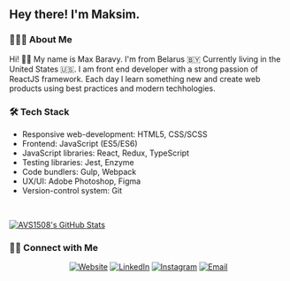 <h2> Hey there! I'm Maksim.</h2>

<h3> 👨🏻‍💻 About Me </h3>

Hi! 🙋‍♂️ My name is Max Baravy. I'm from Belarus 🇧🇾 Currently living in the United States 🇺🇸. I am front end developer with a strong passion of ReactJS framework. Each day I learn something new and create web products using best practices and modern techhologies.

<h3>🛠 Tech Stack</h3>

- Responsive web-development: HTML5, CSS/SCSS
- Frontend: JavaScript (ES5/ES6)
- JavaScript libraries: React, Redux, TypeScript
- Testing libraries: Jest, Enzyme
- Code bundlers: Gulp, Webpack
- UX/UI: Adobe Photoshop, Figma
- Version-control system: Git

<br/>

[![AVS1508's GitHub Stats](https://github-readme-stats.vercel.app/api?username=maximkatut&show_icons=true)](https://github.com/maximkatut)

<h3> 🤝🏻 Connect with Me </h3>

<p align="center">
<a href="https://www.maxbaravy.com/"><img alt="Website" src="https://img.shields.io/badge/Website-www.maxbaravy.com-blue?style=flat-square&logo=google-chrome"></a>
<a href="https://www.linkedin.com/in/maksimbaravy/"><img alt="LinkedIn" src="https://img.shields.io/badge/LinkedIn-Maksim%20Baravy-blue?style=flat-square&logo=linkedin"></a>
<a href="https://www.instagram.com/maximkatut/"><img alt="Instagram" src="https://img.shields.io/badge/Instagram-maximkatut-blue?style=flat-square&logo=instagram"></a>
<a href="mailto:maxbaravy@gmail.com"><img alt="Email" src="https://img.shields.io/badge/Email-maxbaravy@gmail.com-blue?style=flat-square&logo=gmail"></a>
</p>
